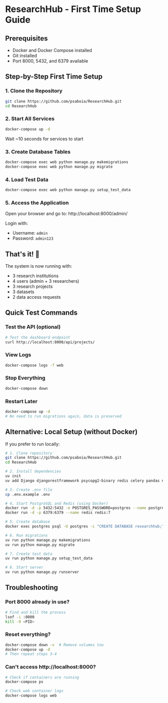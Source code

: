 # ResearchHub - First Time Setup Guide

## Prerequisites
- Docker and Docker Compose installed
- Git installed
- Port 8000, 5432, and 6379 available

## Step-by-Step First Time Setup

### 1. Clone the Repository
```bash
git clone https://github.com/psaboia/ResearchHub.git
cd ResearchHub
```

### 2. Start All Services
```bash
docker-compose up -d
```
Wait ~10 seconds for services to start

### 3. Create Database Tables
```bash
docker-compose exec web python manage.py makemigrations
docker-compose exec web python manage.py migrate
```

### 4. Load Test Data
```bash
docker-compose exec web python manage.py setup_test_data
```

### 5. Access the Application
Open your browser and go to: http://localhost:8000/admin/

Login with:
- Username: `admin`
- Password: `admin123`

## That's it! 🎉

The system is now running with:
- 3 research institutions
- 4 users (admin + 3 researchers)
- 3 research projects
- 3 datasets
- 2 data access requests

## Quick Test Commands

### Test the API (optional)
```bash
# Test the dashboard endpoint
curl http://localhost:8000/api/projects/
```

### View Logs
```bash
docker-compose logs -f web
```

### Stop Everything
```bash
docker-compose down
```

### Restart Later
```bash
docker-compose up -d
# No need to run migrations again, data is preserved
```

## Alternative: Local Setup (without Docker)

If you prefer to run locally:

```bash
# 1. Clone repository
git clone https://github.com/psaboia/ResearchHub.git
cd ResearchHub

# 2. Install dependencies
uv init
uv add Django djangorestframework psycopg2-binary redis celery pandas numpy scipy boto3 python-decouple

# 3. Create .env file
cp .env.example .env

# 4. Start PostgreSQL and Redis (using Docker)
docker run -d -p 5432:5432 -e POSTGRES_PASSWORD=postgres --name postgres postgres:14
docker run -d -p 6379:6379 --name redis redis:7

# 5. Create database
docker exec postgres psql -U postgres -c "CREATE DATABASE researchhub;"

# 6. Run migrations
uv run python manage.py makemigrations
uv run python manage.py migrate

# 7. Create test data
uv run python manage.py setup_test_data

# 8. Start server
uv run python manage.py runserver
```

## Troubleshooting

### Port 8000 already in use?
```bash
# Find and kill the process
lsof -i :8000
kill -9 <PID>
```

### Reset everything?
```bash
docker-compose down -v  # Remove volumes too
docker-compose up -d
# Then repeat steps 3-4
```

### Can't access http://localhost:8000?
```bash
# Check if containers are running
docker-compose ps

# Check web container logs
docker-compose logs web
```